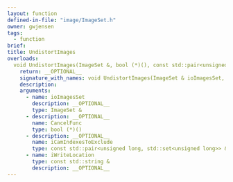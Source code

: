 ```yaml
---
layout: function
defined-in-file: "image/ImageSet.h"
owner: gwjensen
tags:
  - function
brief:
title: UndistortImages
overloads:
  void UndistortImages(ImageSet &, bool (*)(), const std::pair<unsigned long, std::set<unsigned long>> &, const std::string &):
    return: __OPTIONAL__
    signature_with_names: void UndistortImages(ImageSet & ioImagesSet, bool (*)() CancelFunc, const std::pair<unsigned long, std::set<unsigned long>> & iCamIndexesToExclude, const std::string & iWriteLocation)
    description:
    arguments:
      - name: ioImagesSet
        description: __OPTIONAL__
        type: ImageSet &
      - description: __OPTIONAL__
        name: CancelFunc
        type: bool (*)()
      - description: __OPTIONAL__
        name: iCamIndexesToExclude
        type: const std::pair<unsigned long, std::set<unsigned long>> &
      - name: iWriteLocation
        type: const std::string &
        description: __OPTIONAL__
---
```

